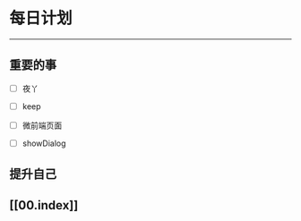 
# 每日计划
---
## 重要的事

- [ ]    夜丫
- [ ]   keep
- [ ]  微前端页面
- [ ] showDialog



## 提升自己

  



## [[00.index]]










